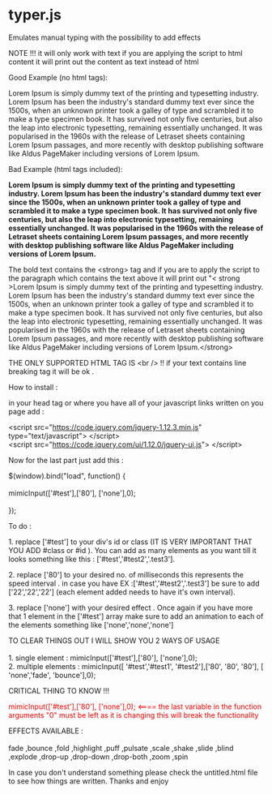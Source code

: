 # typer.js
Emulates manual typing with the possibility to add effects 

NOTE !!! it will only work with text if you are applying the script to html content it will print out the content as text instead of html 

Good Example (no html tags): 
<p>Lorem Ipsum is simply dummy text of the printing and typesetting industry. Lorem Ipsum has been the industry's standard dummy text ever since the 1500s, when an unknown printer took a galley of type and scrambled it to make a type specimen book. It has survived not only five centuries, but also the leap into electronic typesetting, remaining essentially unchanged. It was popularised in the 1960s with the release of Letraset sheets containing Lorem Ipsum passages, and more recently with desktop publishing software like Aldus PageMaker including versions of Lorem Ipsum.</p>

Bad Example (html tags included):

<p><strong>Lorem Ipsum is simply dummy text of the printing and typesetting industry. Lorem Ipsum has been the industry's standard dummy text ever since the 1500s, when an unknown printer took a galley of type and scrambled it to make a type specimen book. It has survived not only five centuries, but also the leap into electronic typesetting, remaining essentially unchanged. It was popularised in the 1960s with the release of Letraset sheets containing Lorem Ipsum passages, and more recently with desktop publishing software like Aldus PageMaker including versions of Lorem Ipsum.</strong> </p>

<p>The bold text contains the &lt;strong&gt; tag and if you are to apply the script to the paragraph which contains the text above it will print out "< strong >Lorem Ipsum is simply dummy text of the printing and typesetting industry. Lorem Ipsum has been the industry's standard dummy text ever since the 1500s, when an unknown printer took a galley of type and scrambled it to make a type specimen book. It has survived not only five centuries, but also the leap into electronic typesetting, remaining essentially unchanged. It was popularised in the 1960s with the release of Letraset sheets containing Lorem Ipsum passages, and more recently with desktop publishing software like Aldus PageMaker including versions of Lorem Ipsum.&lt;/strong&gt; </p>

THE ONLY SUPPORTED HTML TAG IS &lt;br /&gt; !! if your text contains line breaking tag it will be ok .

How to install :

in your head tag or where you have all of your javascript links written on you page add :
<p>


&lt;script src="https://code.jquery.com/jquery-1.12.3.min.js" type="text/javascript"&gt; &lt;/script&gt; 
<br/>&lt;script src="https://code.jquery.com/ui/1.12.0/jquery-ui.js"&gt; &lt;/script&gt;

</p>

Now for the last part just add this :

<p>
$(window).bind("load", function() {
<br/><br/>
mimicInput(['#test'],['80'], ['none'],0);
<br/><br/>
});
</p>

To do :

<p>1. replace ['#test'] to your div's id or class (IT IS VERY IMPORTANT THAT YOU ADD #class or #id ). You can add as many elements as you want till it looks something like this : ['#test','#test2','.test3'].</p>
<p>2. replace ['80'] to your desired no. of milliseconds this represents the speed interval . in case you have EX :['#test','#test2','.test3'] be sure to add ['22','22','22'] (each element added needs to have it's own interval).</p>
<p>3. replace ['none'] with your desired effect . Once again if you have more that 1 element in the ['#test'] array make sure to add an animation to each of the elements something like ['none','none','none'] </p>

<p> TO CLEAR THINGS OUT I WILL SHOW YOU 2 WAYS OF USAGE <br /><br />
1. single element : mimicInput(['#test'],['80'], ['none'],0);<br />
2. multiple elements : mimicInput([ '#test','#test1', '#test2'],['80', '80', '80'], [ 'none','fade', 'bounce'],0);
</p>


CRITICAL THING TO KNOW !!!

<p style="color:red;">
mimicInput(['#test'],['80'], ['none'],0);  <==== the last variable in the function arguments "0" must be left as it is changing this will break the functionality
</p>

<p>EFFECTS AVAILABLE :<br/><br/>
fade ,bounce ,fold ,highlight ,puff ,pulsate ,scale ,shake ,slide ,blind ,explode ,drop-up ,drop-down ,drop-both ,zoom ,spin
</p>

In case you don't understand something please check the untitled.html file to see how things are written. Thanks and enjoy
